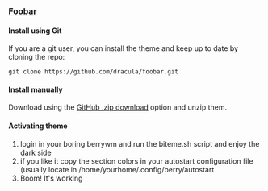### [Foobar](https://foobar.com)

#### Install using Git

If you are a git user, you can install the theme and keep up to date by cloning the repo:

    git clone https://github.com/dracula/foobar.git

#### Install manually

Download using the [GitHub .zip download](https://github.com/dracula/foobar/archive/master.zip) option and unzip them.

#### Activating theme

1. login in your boring berrywm and run the biteme.sh script and enjoy the dark side
2. if you like it copy the section colors in your autostart configuration file (usually locate in /home/yourhome/.config/berry/autostart
3. Boom! It's working
